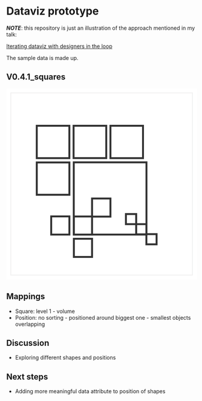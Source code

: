 # Dataviz prototype

_**NOTE**_: this repository is just an illustration of the approach mentioned in my talk:

[Iterating dataviz with designers in the loop](https://slides.com/lucyia/iterating-dataviz-with-designers-in-loop)

The sample data is made up.

## V0.4.1_squares

![](0.4.1_squares.svg)

## Mappings
* Square: level 1 - volume
* Position: no sorting - positioned around biggest one - smallest objects overlapping

## Discussion
* Exploring different shapes and positions

## Next steps
* Adding more meaningful data attribute to position of shapes
